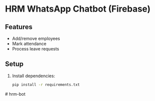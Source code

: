 # HRM WhatsApp Chatbot (Firebase)
## Features
- Add/remove employees
- Mark attendance
- Process leave requests

## Setup
1. Install dependencies:  
   ```sh
   pip install -r requirements.txt
#   h r m - b o t  
 